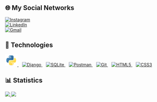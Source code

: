 ## 🌐 My Social Networks

<a href="https://www.instagram.com/anthony.sm_/">
  <img 
    src="https://img.shields.io/badge/Instagram-1A1B27?style=flat-square&logo=instagram&logoColor=70A4FC" 
    alt="Instagram" 
    height="24" />
</a>
<br />
<a href="https://www.linkedin.com/in/anthonydsmartins/">
  <img 
    src="https://img.shields.io/badge/LinkedIn-1A1B27?style=flat-square&logo=linkedin&logoColor=70A4FC" 
    alt="LinkedIn" 
    height="24" />
</a>
<br />
<a href="mailto:santosmsrtins015@gmail.com">
  <img 
    src="https://img.shields.io/badge/Gmail-1A1B27?style=flat-square&logo=gmail&logoColor=70A4FC" 
    alt="Gmail" 
    height="24" />
</a>


## 🚀 Technologies
<p align="left">
  <a href="https://www.python.org/" target="_blank">
    <img alt="Python" height="40" width="40" src="https://raw.githubusercontent.com/devicons/devicon/master/icons/python/python-original.svg" />
  </a>
  &nbsp;&nbsp;
  <a href="https://www.djangoproject.com/" target="_blank">
    <img alt="Django" height="40" width="40" src="https://cdn.jsdelivr.net/gh/devicons/devicon@latest/icons/django/django-plain.svg" />
  </a>
  &nbsp;&nbsp;
  <a href="https://www.sqlite.org/" target="_blank">
    <img alt="SQLite" height="40" width="40" src="https://cdn.jsdelivr.net/gh/devicons/devicon@latest/icons/sqlite/sqlite-original.svg" />
  </a>
  &nbsp;&nbsp;
  <a href="https://www.postman.com/" target="_blank">
    <img alt="Postman" height="40" width="40" src="https://cdn.jsdelivr.net/gh/devicons/devicon@latest/icons/postman/postman-original.svg" />
  </a>
  &nbsp;&nbsp;
  <a href="https://git-scm.com/" target="_blank">
    <img alt="Git" height="40" width="40" src="https://cdn.jsdelivr.net/gh/devicons/devicon@latest/icons/git/git-original.svg" />
  </a>
  &nbsp;&nbsp;
  <a href="https://developer.mozilla.org/en-US/docs/Web/HTML" target="_blank">
    <img alt="HTML5" height="40" width="40" src="https://cdn.jsdelivr.net/gh/devicons/devicon@latest/icons/html5/html5-original.svg" />
  </a>
  &nbsp;&nbsp;
  <a href="https://developer.mozilla.org/en-US/docs/Web/CSS" target="_blank">
    <img alt="CSS3" height="40" width="40" src="https://cdn.jsdelivr.net/gh/devicons/devicon@latest/icons/css3/css3-original.svg" />
  </a>
</p>


## 📊 Statistics

<div>
  <a href="https://github.com/anthonyysm">
    <img height="180" src="https://github-readme-stats.vercel.app/api?username=Anthonyysm&show_icons=true&theme=tokyonight" />
  </a>
  <a href="https://github.com/anthonyysm">
    <img height="180" src="https://github-readme-stats.vercel.app/api/top-langs/?username=Anthonyysm&layout=compact&theme=tokyonight" />
  </a>
</div>
